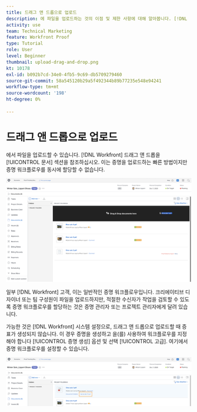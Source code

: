 ```yaml
---
title: 드래그 앤 드롭으로 업로드
description: 에 파일을 업로드하는 것의 이점 및 제한 사항에 대해 알아봅니다. [!DNL  Workfront] 끌어서 놓기 사용.
activity: use
team: Technical Marketing
feature: Workfront Proof
type: Tutorial
role: User
level: Beginner
thumbnail: upload-drag-and-drop.png
kt: 10178
exl-id: b092b7cd-34e0-4fb5-9c69-db5709279460
source-git-commit: 58a545120b29a5f492344b89b77235e548e94241
workflow-type: tm+mt
source-wordcount: '198'
ht-degree: 0%

---
```


# 드래그 앤 드롭으로 업로드

에서 파일을 업로드할 수 있습니다. [!DNL Workfront] 드래그 앤 드롭을 [!UICONTROL 문서] 섹션을 참조하십시오. 이는 증명을 업로드하는 빠른 방법이지만 증명 워크플로우를 동시에 할당할 수 없습니다.

![의 이미지 [!UICONTROL 문서] 영역의 영역 [!DNL  Workfront] 커서가 문서 목록 및 문서 목록 위에 있는 프로젝트 [!UICONTROL 여기에 문서 끌어다 놓기] 메시지가 표시됩니다.](assets/drag-and-drop-1.png)

일부 [!DNL Workfront] 고객, 이는 일반적인 증명 워크플로우입니다. 크리에이티브 디자이너 또는 팀 구성원이 파일을 업로드하지만, 적절한 수신자가 작업을 검토할 수 있도록 증명 워크플로우를 할당하는 것은 증명 관리자 또는 프로젝트 관리자에게 달려 있습니다.

가능한 것은 [!DNL Workfront] 시스템 설정으로, 드래그 앤 드롭으로 업로드할 때 증표가 생성되지 않습니다. 이 경우 증명을 생성하고 을(를) 사용하여 워크플로우를 지정해야 합니다 [!UICONTROL 증명 생성] 옵션 및 선택 [!UICONTROL 고급]. 여기에서 증명 워크플로우를 설정할 수 있습니다.

![의 이미지 [!UICONTROL 문서] 영역의 영역 [!DNL  Workfront] 프로젝트 사용 [!UICONTROL 증명 생성] 강조 표시되어 있습니다.](assets/drag-and-drop-2.png)
